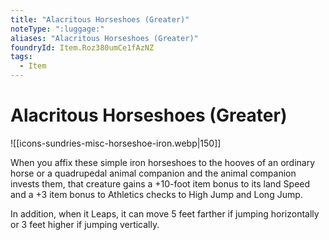 ```yaml
---
title: "Alacritous Horseshoes (Greater)"
noteType: ":luggage:"
aliases: "Alacritous Horseshoes (Greater)"
foundryId: Item.Roz380umCe1fAzNZ
tags:
  - Item
---
```


# Alacritous Horseshoes (Greater)
![[icons-sundries-misc-horseshoe-iron.webp|150]]

When you affix these simple iron horseshoes to the hooves of an ordinary horse or a quadrupedal animal companion and the animal companion invests them, that creature gains a +10-foot item bonus to its land Speed and a +3 item bonus to Athletics checks to High Jump and Long Jump.

In addition, when it Leaps, it can move 5 feet farther if jumping horizontally or 3 feet higher if jumping vertically.
